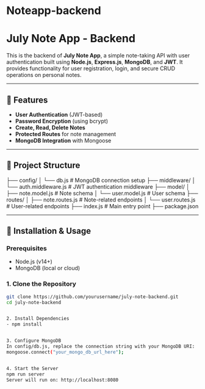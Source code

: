 # Noteapp-backend

# July Note App - Backend

This is the backend of **July Note App**, a simple note-taking API with user authentication built using **Node.js**, **Express.js**, **MongoDB**, and **JWT**. It provides functionality for user registration, login, and secure CRUD operations on personal notes.

---

## 🚀 Features

- **User Authentication** (JWT-based)
- **Password Encryption** (using bcrypt)
- **Create, Read, Delete Notes**
- **Protected Routes** for note management
- **MongoDB Integration** with Mongoose

---

## 📁 Project Structure
├── config/
│ └── db.js # MongoDB connection setup
├── middleware/
│ └── auth.middleware.js # JWT authentication middleware
├── model/
│ ├── note.model.js # Note schema
│ └── user.model.js # User schema
├── routes/
│ ├── note.routes.js # Note-related endpoints
│ └── user.routes.js # User-related endpoints
├── index.js # Main entry point
├── package.json




---

## 🔧 Installation & Usage

### Prerequisites

- Node.js (v14+)
- MongoDB (local or cloud)

### 1. Clone the Repository

```bash
git clone https://github.com/yourusername/july-note-backend.git
cd july-note-backend


2. Install Dependencies
- npm install


3. Configure MongoDB
In config/db.js, replace the connection string with your MongoDB URI:
mongoose.connect("your_mongo_db_url_here");


4. Start the Server
npm run server
Server will run on: http://localhost:8080
